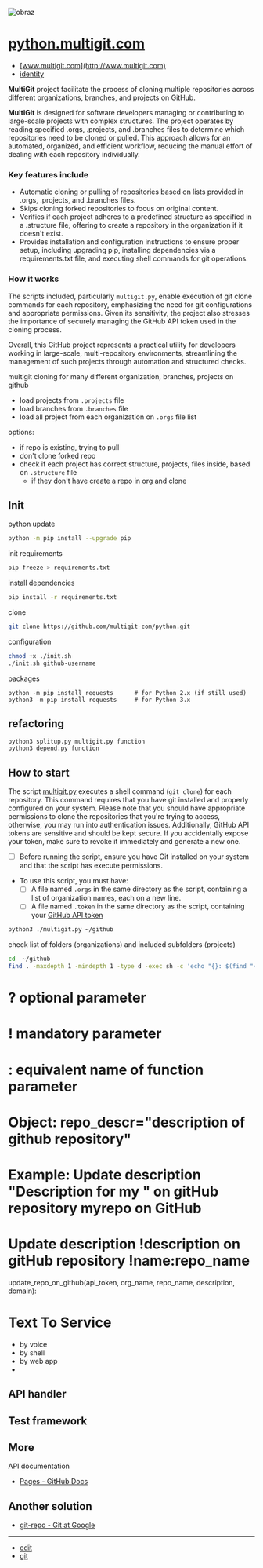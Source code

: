 
![obraz](https://github.com/multigit-com/python/assets/5669657/5364d20a-ad03-49b2-9251-142613975347)

# [python.multigit.com](http://python.multigit.com)

+ [www.multigit.com](http://www.multigit.com)
+ [identity](http://identity.multigit.com)



**MultiGit** project facilitate the process of cloning multiple repositories across different organizations, branches, and projects on GitHub.

**MultiGit** is designed for software developers managing or contributing to large-scale projects with complex structures. 
The project operates by reading specified .orgs, .projects, and .branches files to determine which repositories need to be cloned or pulled. 
This approach allows for an automated, organized, and efficient workflow, reducing the manual effort of dealing with each repository individually.

### Key features include

- Automatic cloning or pulling of repositories based on lists provided in .orgs, .projects, and .branches files.
- Skips cloning forked repositories to focus on original content.
- Verifies if each project adheres to a predefined structure as specified in a .structure file, offering to create a repository in the organization if it doesn't exist.
- Provides installation and configuration instructions to ensure proper setup, including upgrading pip, installing dependencies via a requirements.txt file, and executing shell commands for git operations.

### How it works

The scripts included, particularly `multigit.py`, enable execution of git clone commands for each repository, emphasizing the need for git configurations and appropriate permissions. Given its sensitivity, the project also stresses the importance of securely managing the GitHub API token used in the cloning process.

Overall, this GitHub project represents a practical utility for developers working in large-scale, multi-repository environments, streamlining the management of such projects through automation and structured checks.


multigit cloning for many different organization, branches, projects on github
+ load projects from `.projects` file
+ load branches from `.branches` file
+ load all project from each organization on `.orgs` file list
  
options:
  + if repo is existing, trying to pull
  + don't clone forked repo
  + check if each project has correct structure, projects, files inside, based on `.structure` file
    + if they don't have create a repo in org and clone 


## Init
python update
```bash
python -m pip install --upgrade pip
```

init requirements
```bash
pip freeze > requirements.txt
```

install dependencies
```bash
pip install -r requirements.txt
```

clone
```bash
git clone https://github.com/multigit-com/python.git
```

configuration
```bash
chmod +x ./init.sh
./init.sh github-username
```

packages
```shell
python -m pip install requests      # for Python 2.x (if still used)
python3 -m pip install requests     # for Python 3.x
```


## refactoring

```shell
python3 splitup.py multigit.py function
python3 depend.py function
```


## How to start

The script [multigit.py](multigit.py) executes a shell command (`git clone`) for each repository. This command requires that you have git installed and properly configured on your system.
Please note that you should have appropriate permissions to clone the repositories that you're trying to access, otherwise, you may run into authentication issues. Additionally, GitHub API tokens are sensitive and should be kept secure. If you accidentally expose your token, make sure to revoke it immediately and generate a new one.

+ [ ] Before running the script, ensure you have Git installed on your system and that the script has execute permissions.
+ To use this script, you must have:
  + [ ] A file named `.orgs` in the same directory as the script, containing a list of organization names, each on a new line.
  + [ ] A file named `.token` in the same directory as the script, containing your [GitHub API token](https://github.com/settings/tokens)
 
```bash
python3 ./multigit.py ~/github
```

check list of folders (organizations) and included subfolders (projects)
```bash
cd  ~/github
find . -maxdepth 1 -mindepth 1 -type d -exec sh -c 'echo "{}: $(find "{}" -maxdepth 1 -mindepth 1 -type d | wc -l)"' \;
```




# ? optional parameter
# ! mandatory parameter
# : equivalent name of function parameter
# Object: repo_descr="description of github repository"
# Example: Update description "Description for my " on gitHub repository myrepo on GitHub
# Update description !description on gitHub repository !name:repo_name
update_repo_on_github(api_token, org_name, repo_name, description, domain):


# Text To Service

+ by voice
+ by shell
+ by web app
+ 

## API handler

## Test framework


## More

API documentation
+ [Pages - GitHub Docs](https://docs.github.com/en/rest/pages/pages?apiVersion=2022-11-28#create-a-apiname-pages-site)

## Another solution
+ [git-repo - Git at Google](https://gerrit.googlesource.com/git-repo)


---

+ [edit](https://github.com/multigit-com/python/edit/main/README.md)
+ [git](https://github.com/multigit-com/) 
